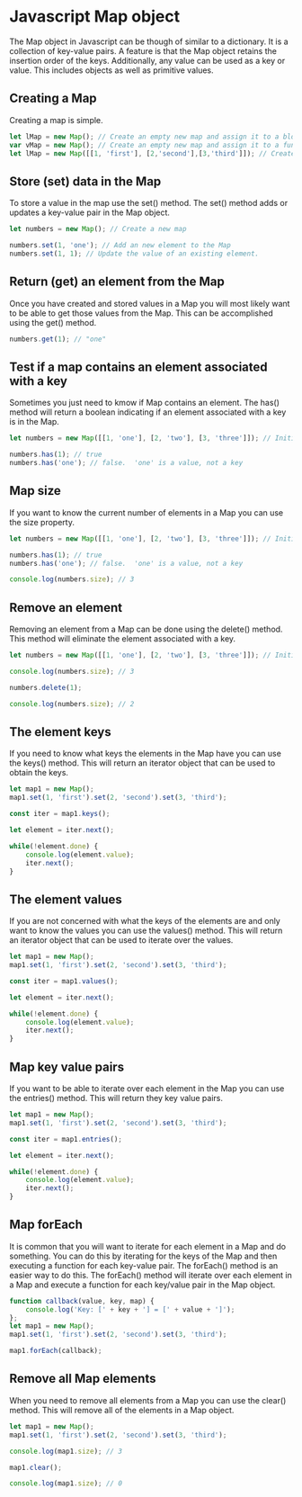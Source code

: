 # Javascript Map object

The Map object in Javascript can be though of similar to a dictionary.  It is a collection of key-value pairs.  A feature is that the Map object retains the insertion order of the keys.  Additionally, any value can be used as a key or value.  This includes objects as well as primitive values.

## Creating a Map

Creating a map is simple.

```javascript
let lMap = new Map(); // Create an empty new map and assign it to a block scoped variable.
var vMap = new Map(); // Create an empty new map and assign it to a function scoped variable.
let lMap = new Map([[1, 'first'], [2,'second'],[3,'third']]); // Create a new map and initialize it.
```

## Store (set) data in the Map

To store a value in the map use the set() method.  The set() method adds or updates a key-value pair in the Map object.

```javascript
let numbers = new Map(); // Create a new map

numbers.set(1, 'one'); // Add an new element to the Map
numbers.set(1, 1); // Update the value of an existing element.
```

## Return (get) an element from the Map

Once you have created and stored values in a Map you will most likely want to be able to get those values from the Map.  This can be accomplished using the get() method.

```javascript
numbers.get(1); // "one"
```

## Test if a map contains an element associated with a key

Sometimes you just need to kmow if Map contains an element.  The has() method will return a boolean indicating if an element associated with a key is in the Map.

```javascript
let numbers = new Map([[1, 'one'], [2, 'two'], [3, 'three']]); // Initialize a new map.

numbers.has(1); // true
numbers.has('one'); // false.  'one' is a value, not a key
```

## Map size

If you want to know the current number of elements in a Map you can use the size property.

```javascript
let numbers = new Map([[1, 'one'], [2, 'two'], [3, 'three']]); // Initialize a new map.

numbers.has(1); // true
numbers.has('one'); // false.  'one' is a value, not a key

console.log(numbers.size); // 3
```

## Remove an element

Removing an element from a Map can be done using the delete() method.  This method will eliminate the element associated with a key.

```javascript
let numbers = new Map([[1, 'one'], [2, 'two'], [3, 'three']]); // Initialize a new map.

console.log(numbers.size); // 3

numbers.delete(1);

console.log(numbers.size); // 2
```

## The element keys

If you need to know what keys the elements in the Map have you can use the keys() method.  This will return an iterator object that can be used to obtain the keys.

```javascript
let map1 = new Map();
map1.set(1, 'first').set(2, 'second').set(3, 'third');

const iter = map1.keys();

let element = iter.next();

while(!element.done) {
    console.log(element.value);
    iter.next();
}
```

## The element values

If you are not concerned with what the keys of the elements are and only want to know the values you can use the values() method.  This will return an iterator object that can be used to iterate over the values.

```javascript
let map1 = new Map();
map1.set(1, 'first').set(2, 'second').set(3, 'third');

const iter = map1.values();

let element = iter.next();

while(!element.done) {
    console.log(element.value);
    iter.next();
}
```

## Map key value pairs

If you want to be able to iterate over each element in the Map you can use the entries() method.  This will return they key value pairs.

```javascript
let map1 = new Map();
map1.set(1, 'first').set(2, 'second').set(3, 'third');

const iter = map1.entries();

let element = iter.next();

while(!element.done) {
    console.log(element.value);
    iter.next();
}
```

## Map forEach

It is common that you will want to iterate for each element in a Map and do something.  You can do this by iterating for the keys of the Map and then executing a function for each key-value pair.  The forEach() method is an easier way to do this. The forEach() method will iterate over each element in a Map and execute a function for each key/value pair in the Map object.

```javascript
function callback(value, key, map) {
    console.log('Key: [' + key + '] = [' + value + ']');
};
let map1 = new Map();
map1.set(1, 'first').set(2, 'second').set(3, 'third');

map1.forEach(callback);
```

## Remove all Map elements

When you need to remove all elements from a Map you can use the clear() method.  This will remove all of the elements in a Map object.

```javascript
let map1 = new Map();
map1.set(1, 'first').set(2, 'second').set(3, 'third');

console.log(map1.size); // 3

map1.clear();

console.log(map1.size); // 0
```
